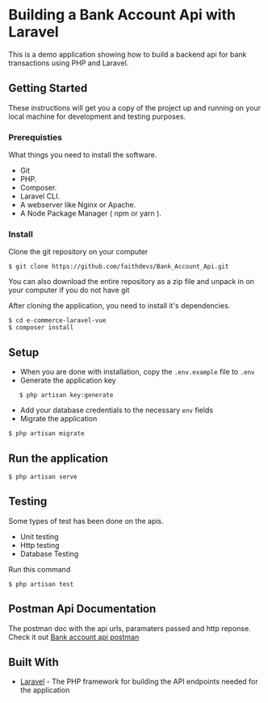 # Building a Bank Account Api with Laravel
This is a demo application showing how to build a backend api for bank transactions using PHP and Laravel.

## Getting Started

These instructions will get you a copy of the project up and running on your local machine for development and testing purposes.

### Prerequisties
 
What things you need to install the software.

- Git 
- PHP.
- Composer.
- Laravel CLI.
- A webserver like Nginx or Apache.
- A Node Package Manager ( npm or yarn ).

### Install
Clone the git repository on your computer
``` 
$ git clone https://github.com/faithdevs/Bank_Account_Api.git
```
You can also download the entire repository as a zip file and unpack in on your computer if you do not have git

After cloning the application, you need to install it's dependencies.

```
$ cd e-commerce-laravel-vue
$ composer install
```

## Setup
- When you are done with installation, copy the ```.env.example``` file to ```.env```
- Generate the application key
 ```
    $ php artisan key:generate
  ```
 - Add your database credentials to the necessary ```env``` fields
 - Migrate the application
 ```
 $ php artisan migrate
 ```
 

## Run the application

```
$ php artisan serve 
```


## Testing 
Some types of test has been done on the apis. 
- Unit testing
- Http testing
- Database Testing 

Run this command
```
$ php artisan test
```

## Postman Api Documentation
The postman doc with the api urls, paramaters passed and http reponse.
Check it out [Bank account api postman](https://www.getpostman.com/collections/e7a7ba669518254e3fd4)

## Built With 
- [Laravel](https://laravel.com/) - The PHP framework for building the API endpoints needed for the application

